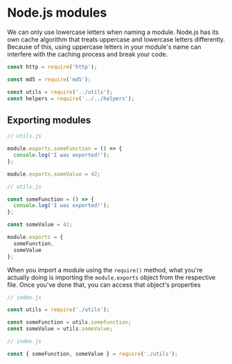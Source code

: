 # Node.js modules

We can only use lowercase letters when naming a module. Node.js has its own cache algorithm that treats uppercase and lowercase letters differently. Because of this, using uppercase letters in your module's name can interfere with the caching process and break your code.

```jsx
const http = require('http');
```

```jsx
const md5 = require('md5');
```

```jsx
const utils = require('../utils'); 
const helpers = require('../../helpers');
```

## Exporting modules

```jsx
// utils.js

module.exports.someFunction = () => {
  console.log('I was exported!');
};

module.exports.someValue = 42;
```

```jsx
// utils.js

const someFunction = () => {
  console.log('I was exported!');
};

const someValue = 42;

module.exports = {
  someFunction,
  someValue
};
```

When you import a module using the `require()` method, what you're actually doing is importing the `module.exports` object from the respective file. Once you've done that, you can access that object's properties

```jsx
// index.js

const utils = require('./utils');

const someFunction = utils.someFunction;
const someValue = utils.someValue;
```

```jsx
// index.js

const { someFunction, someValue } = require('./utils');
```